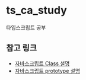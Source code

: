 # ts_ca_study
타입스크립트 공부 

## 참고 링크
- [자바스크립트 Class 설명](https://www.youtube.com/watch?v=dHrI-_xq1Vo&t=7s)
- [자바스크립트 prototype 설명](https://www.youtube.com/watch?v=wUgmzvExL_E)
